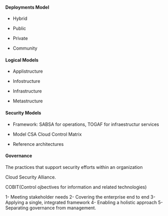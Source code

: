 #### Deployments Model

- Hybrid

- Public

- Private

- Community


#### Logical Models

- Applistructure


- Infostructure


- Infrastructure


- Metastructure


#### Security Models


- Framework: SABSA for operations, TOGAF for infraestructur services


- Model CSA Cloud Control Matrix


- Reference architectures 


#### Governance

The practices that support security efforts within an organization

Cloud Security Alliance.

COBIT(Control ojbectives for information and related technologies)

1- Meeting stakeholder needs
2- Covering the enterprise end to end
3- Applying a single, integrated framework
4- Enabling a holistic approach
5- Separating governance from management.




